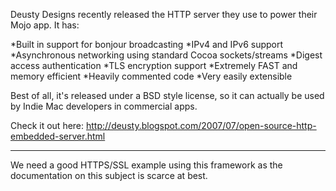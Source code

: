 

Deusty Designs recently released the HTTP server they use to power their Mojo app.  It has:


*Built in support for bonjour broadcasting
*IPv4 and IPv6 support
*Asynchronous networking using standard Cocoa sockets/streams
*Digest access authentication
*TLS encryption support
*Extremely FAST and memory efficient
*Heavily commented code
*Very easily extensible


Best of all, it's released under a BSD style license, so it can actually be used by Indie Mac developers in commercial apps.

Check it out here:
http://deusty.blogspot.com/2007/07/open-source-http-embedded-server.html

----

We need a good HTTPS/SSL example using this framework as the documentation on this subject is scarce at best.
